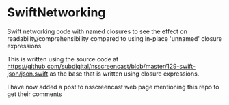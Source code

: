 SwiftNetworking
===============

Swift networking code with named closures to see the effect on readability/comprehensibility compared to using in-place 'unnamed' closure expressions

This is written using the source code at https://github.com/subdigital/nsscreencast/blob/master/129-swift-json/json.swift
as the base that is written using closure expressions.

I have now added a post to nsscreencast web page mentioning this repo to get
their comments
